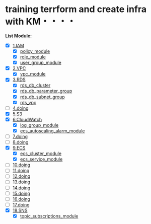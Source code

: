 # training terrform and create infra with KM・・・・

**List Module:**

- [x] [1.IAM](./iam/README.md#1iam)
  - [x] [policy_module](./iam/README.md#policy_module)
  - [x] [role_module](./iam/README.md#role_module)
  - [x] [user_group_module](./iam/README.md#user_group_module)
- [x] [2.VPC](./vpc/README.md)
  - [x] [vpc_module](./vpc/README.md#vpc_module)
- [x] [3.RDS](./rds/README.md)
  - [x] [rds_db_cluster](./rds/modules/rds_db_cluster/README.md)
  - [x] [rds_db_parameter_group](./rds/modules/rds_db_parameter_group/README.md)
  - [x] [rds_db_subnet_group](./rds/modules/rds_db_subnet_group/README.md)
  - [x] [rds_vpc](./rds/modules/rds_vpc/README.md)
- [ ] [4.doing](doing)
- [x] [5.S3](./s3/README.md)
- [x] [6.CloudWatch](./cloudwatch/README.md#6cloudwatch)
  - [x] [log_group_module](./cloudwatch/README.md#log_group_module)
  - [x] [ecs_autoscaling_alarm_module](./cloudwatch/README.md#ecs_autoscaling_alarm_module)
- [ ] [7.doing](doing)
- [ ] [8.doing](doing)
- [x] [9.ECS](./ecs/README.md#main)
  - [x] [ecs_cluster_module](./ecs/README.md#ecs_cluster_module)
  - [x] [ecs_service_module](./ecs/README.md#ecs_service_module)
- [ ] [10.doing](doing)
- [ ] [11.doing](doing)
- [ ] [12.doing](doing)
- [ ] [13.doing](doing)
- [ ] [14.doing](doing)
- [ ] [15.doing](doing)
- [ ] [16.doing](doing)
- [ ] [17.doing](doing)
- [x] [18.SNS](./sns/README.md#main)
  - [x] [topic_subscriptions_module](./sns/README.md#topic_subscriptions_module)
